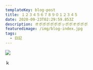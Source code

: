 ```yaml
---
templateKey: blog-post
title: １２３４５６７８９０１２３４５
date: 2020-09-23T02:29:59.853Z
description: オボボボボボボッボボオボボボ
featuredimage: /img/blog-index.jpg
tags:
  - 日記
---
```

![](/img/blog-index.jpg)

ｋ